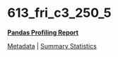 # 613_fri_c3_250_5

[**Pandas Profiling Report**](../docs_sources/profile/613_fri_c3_250_5.html)

[Metadata](metadata.yaml) | [Summary Statistics](summary_stats.csv)

